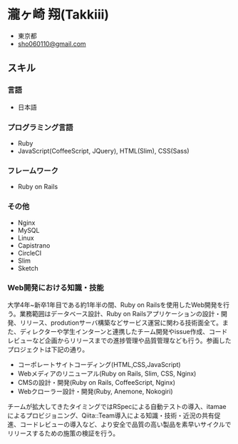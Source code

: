 # 瀧ヶ崎 翔(Takkiii)
* 東京都
* sho060110@gmail.com

## スキル
### 言語
* 日本語

### プログラミング言語
* Ruby
* JavaScript(CoffeeScript, JQuery), HTML(Slim), CSS(Sass)

### フレームワーク
* Ruby on Rails

### その他
* Nginx
* MySQL
* Linux
* Capistrano
* CircleCI
* Slim
* Sketch

### Web開発における知識・技能
大学4年~新卒1年目である約1年半の間、Ruby on Railsを使用したWeb開発を行う。業務範囲はデータベース設計、Ruby on Railsアプリケーションの設計・開発、リリース、produtionサーバ構築などサービス運営に関わる技術面全て。また、ディレクターや学生インターンと連携したチーム開発やissue作成、コードレビューなど企画からリリースまでの進捗管理や品質管理なども行う。参画したプロジェクトは下記の通り。
* コーポレートサイトコーディング(HTML,CSS,JavaScript)
* Webメディアのリニューアル(Ruby on Rails, Slim, CSS, Nginx)
* CMSの設計・開発(Ruby on Rails, CoffeeScript, Nginx)
* Webクローラー設計・開発(Ruby, Anemone, Nokogiri)

チームが拡大してきたタイミングではRSpecによる自動テストの導入、itamaeによるプロビジョニング、Qiita::Team導入による知識・技術・近況の共有促進、コードレビューの導入など、より安全で品質の高い製品を素早いサイクルでリリースするための施策の検証を行う。
